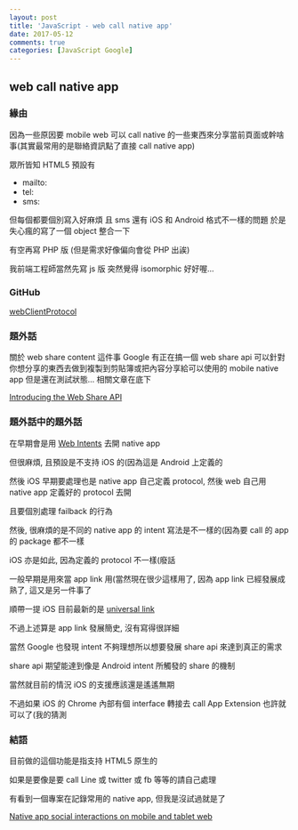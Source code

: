 ```yaml
---
layout: post
title: 'JavaScript - web call native app'
date: 2017-05-12
comments: true
categories: [JavaScript Google]
---
```

## web call native app

### 緣由

因為一些原因要 mobile web 可以 call native 的一些東西來分享當前頁面或幹啥事(其實最常用的是聯絡資訊點了直接 call native app)

眾所皆知 HTML5 預設有
* mailto:
* tel:
* sms:

但每個都要個別寫入好麻煩
且 sms 還有 iOS 和 Android 格式不一樣的問題
於是失心瘋的寫了一個 object 整合一下

有空再寫 PHP 版
(但是需求好像偏向會從 PHP 出誒)

我前端工程師當然先寫 js 版
突然覺得 isomorphic 好好喔...

### GitHub

[webClientProtocol](https://github.com/tedshd/webClientProtocol)

### 題外話

關於 web share content 這件事
Google 有正在搞一個 web share api
可以針對你想分享的東西去做到複製到剪貼簿或把內容分享給可以使用的 mobile native app
但是還在測試狀態...
相關文章在底下

[Introducing the Web Share API](https://developers.google.com/web/updates/2016/10/navigator-share)

### 題外話中的題外話

在早期會是用 [Web Intents](https://en.wikipedia.org/wiki/Web_Intents) 去開 native app

但很麻煩, 且預設是不支持 iOS 的(因為這是 Android 上定義的

然後 iOS 早期要處理也是 native app 自己定義 protocol, 然後 web 自己用 native app 定義好的 protocol 去開

且要個別處理 failback 的行為

然後, 很麻煩的是不同的 native app 的 intent 寫法是不一樣的(因為要 call 的 app 的 package 都不一樣

iOS 亦是如此, 因為定義的 protocol 不一樣(廢話

一般早期是用來當 app link 用(當然現在很少這樣用了, 因為 app link 已經發展成熟了, 這又是另一件事了

順帶一提 iOS 目前最新的是 [universal link](https://developer.apple.com/ios/universal-links/)

不過上述算是 app link 發展簡史, 沒有寫得很詳細

當然 Google 也發現 intent 不夠理想所以想要發展 share api 來達到真正的需求

share api 期望能達到像是 Android intent 所觸發的 share 的機制

當然就目前的情況 iOS 的支援應該還是遙遙無期

不過如果 iOS 的 Chrome 內部有個 interface 轉接去 call App Extension 也許就可以了(我的猜測

### 結語

目前做的這個功能是指支持 HTML5 原生的

如果是要像是要 call Line 或 twitter 或 fb 等等的請自己處理

有看到一個專案在記錄常用的 native app, 但我是沒試過就是了

[Native app social interactions on mobile and tablet web](http://chriswren.github.io/native-social-interactions/)
